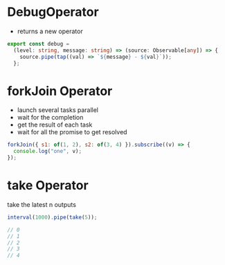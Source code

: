 # DebugOperator

- returns a new operator

```ts
export const debug =
  (level: string, message: string) => (source: Observable[any]) => {
    source.pipe(tap((val) => `${message} - ${val}`));
  };
```

# forkJoin Operator

- launch several tasks parallel
- wait for the completion
- get the result of each task
- wait for all the promise to get resolved

```js
forkJoin({ s1: of(1, 2), s2: of(3, 4) }).subscribe((v) => {
  console.log("one", v);
});
```

# take Operator

take the latest n outputs

```js
interval(1000).pipe(take(5));

// 0
// 1
// 2
// 3
// 4
```
